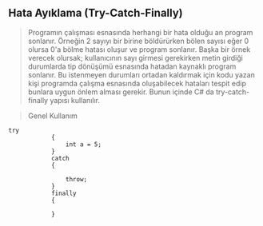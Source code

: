 ## Hata Ayıklama  (Try-Catch-Finally) ##
> Programın çalışması esnasında herhangi bir hata olduğu an program sonlanır. Örneğin 2 sayıyı bir birine böldürürken bölen sayısı eğer 0 olursa 0'a bölme hatası oluşur ve program sonlanır. Başka bir örnek verecek olursak; kullanıcının sayı girmesi gerekirken metin girdiği durumlarda tip dönüşümü esnasında hatadan kaynaklı program sonlanır. Bu istenmeyen durumları ortadan kaldırmak için kodu yazan kişi programda çalışma esnasında oluşabilecek hataları tespit edip bunlara uygun önlem alması gerekir.  Bunun içinde C# da try-catch-finally yapısı kullanılır.


> Genel Kullanım

```
try
            {
                int a = 5;
            }
            catch 
            {

                throw;
            }
            finally
            {

            }
```

